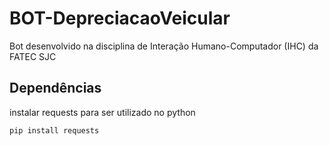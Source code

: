 # BOT-DepreciacaoVeicular
Bot desenvolvido na disciplina de Interação Humano-Computador (IHC) da FATEC SJC

## Dependências
instalar requests para ser utilizado no python

`pip install requests`
